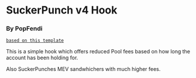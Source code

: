 # SuckerPunch v4 Hook

### **By PopFendi**

[`based on this template`](https://github.com/uniswapfoundation/v4-template/generate)

This is a simple hook which offers reduced Pool fees based on how long the account has been holding for.

Also SuckerPunches MEV sandwhichers with much higher fees.
